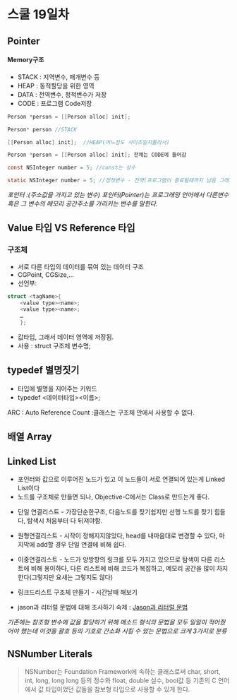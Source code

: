 # 스쿨 19일차

## Pointer

#### Memory구조


- STACK	: 지역변수, 매개변수 등
- HEAP	: 동적할당을 위한 영역
- DATA	: 전역변수, 정적변수가 저장
- CODE	: 프로그램 Code저장

```Objective-C
Person *person = [[Person alloc] init];
```
```Objective-C
Person* person //STACK
```
```Objective-C
[[Person alloc] init];  //HEAP(어느정도 사이즈일지몰라서)
```
```Objective-C
Person *person = [[Person alloc] init]; 전체는 CODE에 들어감
```
```Objective-C
const NSInteger number = 5; //const는 상수
```
```Objective-C
static NSInteger number = 5; //정적변수 - 전역(프로그램이 종료될때까지 남음 그래서 DATA에 들어감:정적변수)
```
*포인터 :(주소값을 가지고 있는 변수)
포인터(Pointer)는 프로그래밍 언어에서 다른변수 혹은 그 변수의 메모리 공간주소를 가리키는 변수를 말한다.*

## Value 타입 VS Reference 타입

### 구조체
- 서로 다른 타입의 데이터를 묶여 있는 데이터 구조
- CGPoint, CGSize,…
- 선언부:
```Objective-c
struct <tagName>{
	<value type><name>;
	<value type><name>;
	…
	};
```
- 값타입, 그래서 데이터 영역에 저장됨.
- 사용 : struct 구조체 변수명;

## typedef 별명짓기
* 타입에 별명을 지어주는 키워드
* typedef <데이터타입><이름>;

ARC : Auto Reference Count
:클래스는 구조체 안에서 사용할 수 없다.

## 배열 Array

## Linked List
- 포인터와 값으로 이루어진 노드가 있고 이 노드들이 서로 연결되어 있는게 Linked List이다
- 노드를 구조체로 만들면 되나, Objective-C에서는 Class로 만드는게 좋다.
* 단일 연결리스트 - 가장단순한구조, 다음노드를 찾기쉽지만 선행 노드를 찾기 힘들다, 탐색시 처음부터 다 뒤져야함.
* 원형연결리스트 - 시작이 정해지지않았다, head를 내마음대로 변경할 수 있다, 마지막에 add할 경우 단일 연결에 비해 쉽다.
* 이중연결리스트  - 노드가 양방향의 링크를 모두 가지고 있으므로 탐색이 다른 리스트에 비해 용이하다, 다른 리스트에 비해 코드가 복잡하고, 메모리 공간을 많이 차지한다(그렇지만 요새는 그렇지도 않다)


* 링크드리스트 구조체 만들기 - 시간날때 해보기



* jason과 리터럴 문법에 대해 조사하기 숙제 : [Jason과 리터럴 문법](https://github.com/SangMinYeo/i.sangmin.yeo/blob/master/homework/homework_170208.md)

*기존에는 참조형 변수에 값을 할당하기 위해 메소드 형식의 문법을 모두 일일이 적어줬어야 했는데 이것을 괄호 등의 기호로 간소화 시킬 수 있는 문법으로 크게 3가지로 분류*

## NSNumber Literals

> NSNumber는 Foundation Framework에 속하는 클래스로써 char, short, int, long, long long 등의 정수와 float, double 실수, bool값 등 기존의 C 언어에서 값 타입이었던 값들을 참보형 타입으로 사용할 수 있게 한다.
